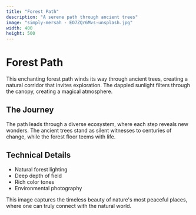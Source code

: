 ```yaml
---
title: "Forest Path"
description: "A serene path through ancient trees"
image: "simply-mersah - EO7ZQr6Mvs-unsplash.jpg"
width: 400
height: 500
---
```


# Forest Path

This enchanting forest path winds its way through ancient trees, creating a natural corridor that invites exploration. The dappled sunlight filters through the canopy, creating a magical atmosphere.

## The Journey

The path leads through a diverse ecosystem, where each step reveals new wonders. The ancient trees stand as silent witnesses to centuries of change, while the forest floor teems with life.

## Technical Details

- Natural forest lighting
- Deep depth of field
- Rich color tones
- Environmental photography

This image captures the timeless beauty of nature's most peaceful places, where one can truly connect with the natural world. 